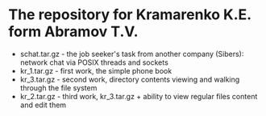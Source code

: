 # The repository for Kramarenko K.E. form Abramov T.V.

* schat.tar.gz - the job seeker's task from another company (Sibers): network chat via POSIX threads and sockets
* kr_1.tar.gz - first work, the simple phone book
* kr_3.tar.gz - second work, directory contents viewing and walking through the file system
* kr_2.tar.gz - third work, kr_3.tar.gz + ability to view regular files content and edit them
